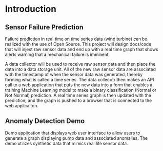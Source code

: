 # Introduction

## Sensor Failure Prediction 
Failure prediction in real time on time series data (wind turbine) can be realized with the use of Open Source. This project will design docs/code that will injest raw sensor data and end up with a real time graph that shows alerts warning that a mechanical failure is imminent.

A data collector will be used to receive raw sensor data and then place the data into a data storage unit. All of the new raw sensor data are associated with the timestamp of when the sensor data was generated, thereby forming what is called a time series. The data collecotr then makes an API call to a web application that puts the new data into a form that enables a training Machine Learning model to make a binary classification (Normal or Not Normal) prediction. A real time series graph is then updated with the prediction, and the graph is pushed to a browser that is connected to the web applicaiton.

## Anomaly Detection Demo
Demo application that displays web user interface to allow users to generate a graph displaying pump data and associated anomalies. The demo utilizes synthetic data that mimics real life sensor data.
